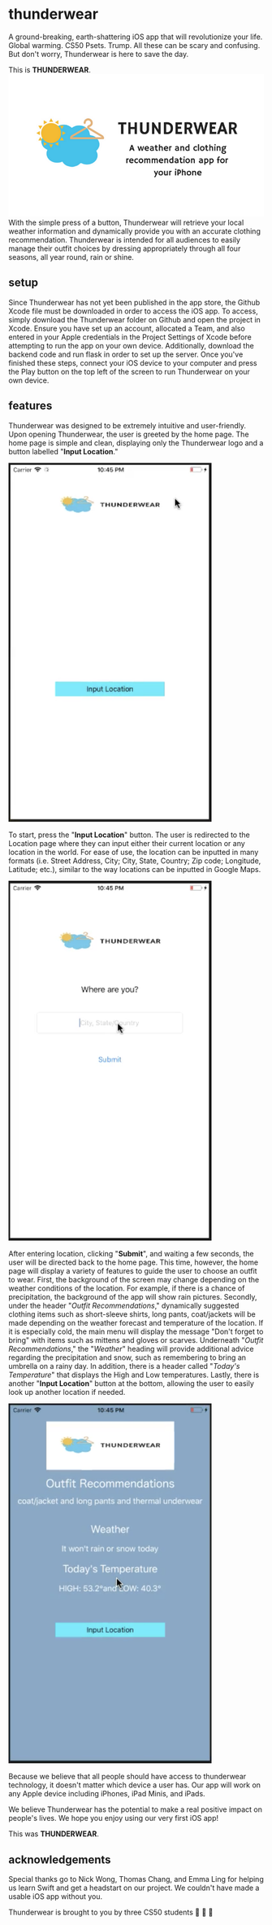 # thunderwear

A ground-breaking, earth-shattering iOS app that will revolutionize your life.
Global warming. CS50 Psets. Trump. All these can be scary and confusing. But don't worry, Thunderwear is here to save the day.

This is **THUNDERWEAR**.
![Image of Thunderwear Logo](https://github.com/azhou4/thunderwear/blob/master/THUNDERWEAR%20(4).png)
With the simple press of a button, Thunderwear will retrieve your local weather information and dynamically provide you with an accurate clothing recommendation. Thunderwear is intended for all audiences to easily manage their outfit choices by dressing appropriately through all four seasons, all year round, rain or shine.

## setup

Since Thunderwear has not yet been published in the app store, the Github Xcode file must be downloaded in order to access the iOS app. To access, simply download the Thunderwear folder on Github and open the project in Xcode. Ensure you have set up an account, allocated a Team, and also entered in your Apple credentials in the Project Settings of Xcode before attempting to run the app on your own device. Additionally, download the backend code and run flask in order to set up the server. Once you've finished these steps, connect your iOS device to your computer and press the Play button on the top left of the screen to run Thunderwear on your own device.

## features

Thunderwear was designed to be extremely intuitive and user-friendly. Upon opening Thunderwear, the user is greeted by the home page. The home page is simple and clean, displaying only the Thunderwear logo and a button labelled "**Input Location**."

<img src="https://github.com/azhou4/thunderwear/blob/master/Screen%20Shot%202017-12-07%20at%2012.55.28%20am.png" width="400">

To start, press the "**Input Location**" button. The user is redirected to the Location page where they can input either their current location or any location in the world. For ease of use, the location can be inputted in many formats (i.e. Street Address, City; City, State, Country; Zip code; Longitude, Latitude; etc.), similar to the way locations can be inputted in Google Maps.

<img src="https://github.com/azhou4/thunderwear/blob/master/Screen%20Shot%202017-12-07%20at%2012.55.54%20am.png" width="400">

After entering location, clicking "**Submit**", and waiting a few seconds, the user will be directed back to the home page. This time, however, the home page will display a variety of features to guide the user to choose an outfit to wear. First, the background of the screen may change depending on the weather conditions of the location. For example, if there is a chance of precipitation, the background of the app will show rain pictures. Secondly, under the header "*Outfit Recommendations*," dynamically suggested clothing items such as short-sleeve shirts, long pants, coat/jackets will be made depending on the weather forecast and temperature of the location. If it is especially cold, the main menu will display the message "Don't forget to bring" with items such as mittens and gloves or scarves. Underneath "*Outfit Recommendations*," the "*Weather*" heading will provide additional advice regarding the precipitation and snow, such as remembering to bring an umbrella on a rainy day. In addition, there is a header called "*Today's Temperature*" that displays the High and Low temperatures. Lastly, there is another "**Input Location**" button at the bottom, allowing the user to easily look up another location if needed.

<img src="https://github.com/azhou4/thunderwear/blob/master/Screen%20Shot%202017-12-07%20at%2012.56.23%20am.png" width="400">

Because we believe that all people should have access to thunderwear technology, it doesn't matter which device a user has. Our app will work on any Apple device including iPhones, iPad Minis, and iPads.

We believe Thunderwear has the potential to make a real positive impact on people's lives. We hope you enjoy using our very first iOS app!


This was **THUNDERWEAR**.


## acknowledgements

Special thanks go to Nick Wong, Thomas Chang, and Emma Ling for helping us learn Swift and get a headstart on our project. We couldn't have made a usable iOS app without you.

Thunderwear is brought to you by three CS50 students :girl: :boy: :girl:

